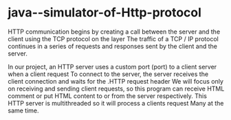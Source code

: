 # java--simulator-of-Http-protocol
HTTP communication begins by creating a call between the server and the client using the TCP protocol on the layer
The traffic of a TCP / IP protocol continues in a series of requests and responses sent by the client and the server.

In our project, an HTTP server uses a custom port (port) to a client server when a client request
To connect to the server, the server receives the client connection and waits for the .HTTP request header
We will focus only on receiving and sending client requests, so this program can receive HTML comment or put
HTML content to or from the server respectively. This HTTP server is multithreaded so it will process a clients request
Many at the same time.
